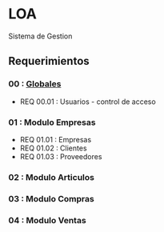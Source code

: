# LOA
Sistema de Gestion 

## Requerimientos

### 00 : [Globales](<Req 00 global.md>)
- REQ 00.01 : Usuarios - control de acceso


### 01 : Modulo Empresas
- REQ 01.01 : Empresas
- REQ 01.02 : Clientes
- REQ 01.03 : Proveedores


### 02 : Modulo Articulos

### 03 : Modulo Compras

### 04 : Modulo Ventas


